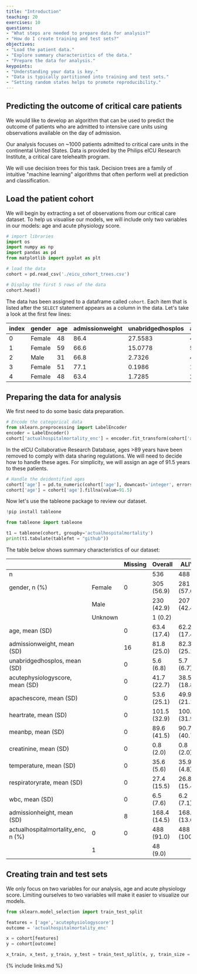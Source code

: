 ```yaml
---
title: "Introduction"
teaching: 20
exercises: 10
questions:
- "What steps are needed to prepare data for analysis?"
- "How do I create training and test sets?"
objectives:
- "Load the patient data."
- "Explore summary characteristics of the data."
- "Prepare the data for analysis."
keypoints:
- "Understanding your data is key."
- "Data is typically partitioned into training and test sets."
- "Setting random states helps to promote reproducibility."
---
```


## Predicting the outcome of critical care patients

We would like to develop an algorithm that can be used to predict the outcome of patients who are admitted to intensive care units using observations available on the day of admission.

Our analysis focuses on ~1000 patients admitted to critical care units in the continental United States. Data is provided by the Philips eICU Research Institute, a critical care telehealth program.

We will use decision trees for this task. Decision trees are a family of intuitive "machine learning" algorithms that often perform well at prediction and classification.

## Load the patient cohort

We will begin by extracting a set of observations from our critical care dataset. To help us visualise our models, we will include only two variables in our models: age and acute physiology score.

```python
# import libraries
import os
import numpy as np
import pandas as pd
from matplotlib import pyplot as plt

# load the data
cohort = pd.read_csv('./eicu_cohort_trees.csv')

# Display the first 5 rows of the data
cohort.head()
```

The data has been assigned to a dataframe called `cohort`. Each item that is listed after the `SELECT` statement appears as a column in the data. Let's take a look at the first few lines:

|index|gender|age|admissionweight|unabridgedhosplos|acutephysiologyscore|apachescore|actualhospitalmortality|heartrate|meanbp|creatinine|temperature|respiratoryrate|wbc|admissionheight|
|---|---|---|---|---|---|---|---|---|---|---|---|---|---|---|
|0|Female|48|86\.4|27\.5583|44|49|ALIVE|102\.0|54\.0|1\.16|36\.9|39\.0|6\.1|177\.8|
|1|Female|59|66\.6|15\.0778|56|61|ALIVE|134\.0|172\.0|1\.03|34\.8|32\.0|25\.5|170\.2|
|2|Male|31|66\.8|2\.7326|45|45|ALIVE|138\.0|71\.0|2\.35|37\.2|34\.0|21\.4|188\.0|
|3|Female|51|77\.1|0\.1986|19|24|ALIVE|122\.0|73\.0|-1\.0|36\.8|26\.0|-1\.0|160\.0|
|4|Female|48|63\.4|1\.7285|25|30|ALIVE|130\.0|68\.0|1\.1|-1\.0|29\.0|7\.6|172\.7|


## Preparing the data for analysis

We first need to do some basic data preparation. 

```python
# Encode the categorical data
from sklearn.preprocessing import LabelEncoder
encoder = LabelEncoder()
cohort['actualhospitalmortality_enc'] = encoder.fit_transform(cohort['actualhospitalmortality'])
```

In the eICU Collaborative Research Database, ages >89 years have been removed to comply with data sharing regulations. We will need to decide how to handle these ages. For simplicity, we will assign an age of 91.5 years to these patients.

```python
# Handle the deidentified ages
cohort['age'] = pd.to_numeric(cohort['age'], downcast='integer', errors='coerce')
cohort['age'] = cohort['age'].fillna(value=91.5)
```

Now let's use the tableone package to review our dataset.

```python
!pip install tableone

from tableone import tableone

t1 = tableone(cohort, groupby='actualhospitalmortality')
print(t1.tabulate(tablefmt = "github"))
```

The table below shows summary characteristics of our dataset:

|                                    |         | Missing   | Overall      | ALIVE        | EXPIRED      |
|------------------------------------|---------|-----------|--------------|--------------|--------------|
| n                                  |         |           | 536          | 488          | 48           |
| gender, n (%)                      | Female  | 0         | 305 (56.9)   | 281 (57.6)   | 24 (50.0)    |
|                                    | Male    |           | 230 (42.9)   | 207 (42.4)   | 23 (47.9)    |
|                                    | Unknown |           | 1 (0.2)      |              | 1 (2.1)      |
| age, mean (SD)                     |         | 0         | 63.4 (17.4)  | 62.2 (17.4)  | 75.2 (12.6)  |
| admissionweight, mean (SD)         |         | 16        | 81.8 (25.0)  | 82.3 (25.1)  | 77.0 (23.3)  |
| unabridgedhosplos, mean (SD)       |         | 0         | 5.6 (6.8)    | 5.7 (6.7)    | 4.3 (7.8)    |
| acutephysiologyscore, mean (SD)    |         | 0         | 41.7 (22.7)  | 38.5 (18.8)  | 74.3 (31.7)  |
| apachescore, mean (SD)             |         | 0         | 53.6 (25.1)  | 49.9 (21.1)  | 91.8 (30.5)  |
| heartrate, mean (SD)               |         | 0         | 101.5 (32.9) | 100.3 (31.9) | 113.9 (40.0) |
| meanbp, mean (SD)                  |         | 0         | 89.6 (41.5)  | 90.7 (40.7)  | 78.8 (47.6)  |
| creatinine, mean (SD)              |         | 0         | 0.8 (2.0)    | 0.8 (2.0)    | 1.4 (1.8)    |
| temperature, mean (SD)             |         | 0         | 35.6 (5.6)   | 35.9 (4.8)   | 32.9 (10.4)  |
| respiratoryrate, mean (SD)         |         | 0         | 27.4 (15.5)  | 26.8 (15.4)  | 33.9 (15.2)  |
| wbc, mean (SD)                     |         | 0         | 6.5 (7.6)    | 6.2 (7.1)    | 9.9 (11.2)   |
| admissionheight, mean (SD)         |         | 8         | 168.4 (14.5) | 168.2 (13.6) | 170.3 (21.5) |
| actualhospitalmortality_enc, n (%) | 0       | 0         | 488 (91.0)   | 488 (100.0)  |              |
|                                    | 1       |           | 48 (9.0)     |              | 48 (100.0)   |

## Creating train and test sets

We only focus on two variables for our analysis, age and acute physiology score. Limiting ourselves to two variables will make it easier to visualize our models.

```python
from sklearn.model_selection import train_test_split

features = ['age','acutephysiologyscore']
outcome = 'actualhospitalmortality_enc'

x = cohort[features]
y = cohort[outcome]

x_train, x_test, y_train, y_test = train_test_split(x, y, train_size = 0.7, random_state =  42)
```

{% include links.md %}


